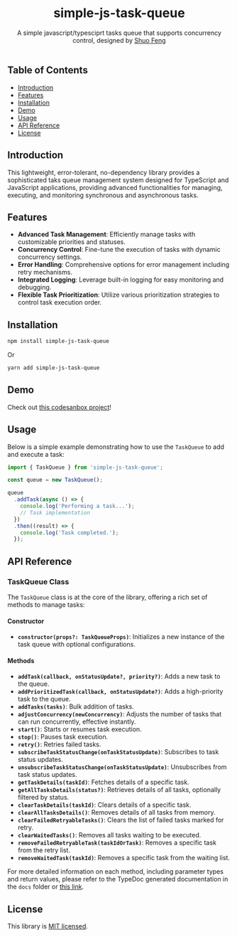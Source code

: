 <h1 align="center">simple-js-task-queue</h1>

<div align="center">
  A simple javascript/typesciprt tasks queue that supports concurrency control, designed by
  <a href="https://linkedin.com/in/shuo-feng-1030/">Shuo Feng</a>
</div>

<br />

## Table of Contents

- [Introduction](#introduction)
- [Features](#features)
- [Installation](#installation)
- [Demo](#demo)
- [Usage](#usage)
- [API Reference](#api-reference)
- [License](#license)

## Introduction

This lightweight, error-tolerant, no-dependency library provides a sophisticated taks queue management system designed for TypeScript and JavaScript applications, providing advanced functionalities for managing, executing, and monitoring synchronous and asynchronous tasks.

## Features

- **Advanced Task Management**: Efficiently manage tasks with customizable priorities and statuses.
- **Concurrency Control**: Fine-tune the execution of tasks with dynamic concurrency settings.
- **Error Handling**: Comprehensive options for error management including retry mechanisms.
- **Integrated Logging**: Leverage built-in logging for easy monitoring and debugging.
- **Flexible Task Prioritization**: Utilize various prioritization strategies to control task execution order.

## Installation

```bash
npm install simple-js-task-queue
```

Or

```bash
yarn add simple-js-task-queue
```

## Demo

Check out [this codesanbox project](https://codesandbox.io/s/react-typescript-forked-knts9f)!

## Usage

Below is a simple example demonstrating how to use the `TaskQueue` to add and execute a task:

```typescript
import { TaskQueue } from 'simple-js-task-queue';

const queue = new TaskQueue();

queue
  .addTask(async () => {
    console.log('Performing a task...');
    // Task implementation
  })
  .then((result) => {
    console.log('Task completed.');
  });
```

## API Reference

### TaskQueue Class

The `TaskQueue` class is at the core of the library, offering a rich set of methods to manage tasks:

#### Constructor

- **`constructor(props?: TaskQueueProps)`**: Initializes a new instance of the task queue with optional configurations.

#### Methods

- **`addTask(callback, onStatusUpdate?, priority?)`**: Adds a new task to the queue.
- **`addPrioritizedTask(callback, onStatusUpdate?)`**: Adds a high-priority task to the queue.
- **`addTasks(tasks)`**: Bulk addition of tasks.
- **`adjustConcurrency(newConcurrency)`**: Adjusts the number of tasks that can run concurrently, effective instantly.
- **`start()`**: Starts or resumes task execution.
- **`stop()`**: Pauses task execution.
- **`retry()`**: Retries failed tasks.
- **`subscribeTaskStatusChange(onTaskStatusUpdate)`**: Subscribes to task status updates.
- **`unsubscribeTaskStatusChange(onTaskStatusUpdate)`**: Unsubscribes from task status updates.
- **`getTaskDetails(taskId)`**: Fetches details of a specific task.
- **`getAllTasksDetails(status?)`**: Retrieves details of all tasks, optionally filtered by status.
- **`clearTaskDetails(taskId)`**: Clears details of a specific task.
- **`clearAllTasksDetails()`**: Removes details of all tasks from memory.
- **`clearFailedRetryableTasks()`**: Clears the list of failed tasks marked for retry.
- **`clearWaitedTasks()`**: Removes all tasks waiting to be executed.
- **`removeFailedRetryableTask(taskIdOrTask)`**: Removes a specific task from the retry list.
- **`removeWaitedTask(taskId)`**: Removes a specific task from the waiting list.

For more detailed information on each method, including parameter types and return values, please refer to the TypeDoc generated documentation in the `docs` folder or [this link](https://shuo-s-feng.github.io/simple-js-task-queue/).

## License

This library is [MIT licensed](./LICENSE.md).
